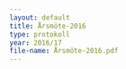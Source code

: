 ```yaml
---
layout: default
title: Årsmöte-2016
type: protokoll
year: 2016/17
file-name: Årsmöte-2016.pdf
---
```

